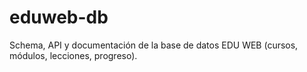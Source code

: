 # eduweb-db
Schema, API y documentación de la base de datos EDU WEB (cursos, módulos, lecciones, progreso).
